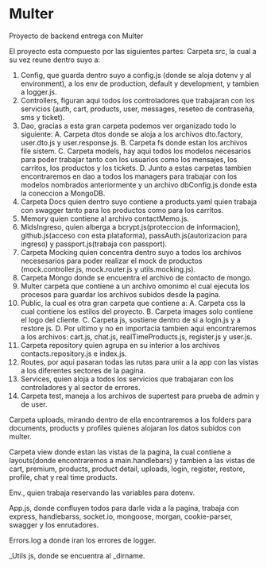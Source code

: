 # Multer

Proyecto de backend entrega con Multer

El proyecto esta compuesto por las siguientes partes:
Carpeta src, la cual a su vez reune dentro suyo a:

1. Config, que guarda dentro suyo a config.js (donde se aloja dotenv y al environment), a los env de production, default y development, y tambien a logger.js.
2. Controllers, figuran aqui todos los controladores que trabajaran con los servicios (auth, cart, products, user, messages, reseteo de contraseña, sms y ticket).
3. Dao, gracias a esta gran carpeta podemos ver organizado todo lo siguiente:
A. Carpeta dtos donde se aloja a los archivos dto.factory, user.dto.js y user.response.js.
B. Carpeta fs donde estan los archivos file sistem.
C. Carpeta models, hay aqui todos los modelos necesarios para poder trabajar tanto con los usuarios como los mensajes, los carritos, los productos y los tickets.
D. Junto a estas carpetas tambien encontraremos en dao a todos los managers para trabajar con los modelos nombrados anteriormente y un archivo dbConfig.js donde esta la coneccion a MongoDB.
4. Carpeta Docs quien dentro suyo contiene a products.yaml quien trabaja con swagger tanto para los productos como para los carritos.
5. Memory quien contiene al archivo contactMemo.js.
6. MidsIngreso, quien alberga a bcrypt.js(proteccion de informacion), github.js(acceso con esta plataforma), passAuth.js(autorizacion para ingreso) y passport.js(trabaja con passport).
7. Carpeta Mocking quien concentra dentro suyo a todos los archivos necesesarios para poder realizar el mock de productos (mock.controller.js, mock.router.js y utils.mocking.js).
8. Carpeta Mongo donde se encuentra el archivo de contacto de mongo.
9. Multer carpeta que contiene a un archivo omonimo el cual ejecuta los procesos para guardar los archivos subidos desde la pagina.
10. Public, la cual es otra gran carpeta que contiene a:
A. Carpeta css la cual contiene los estilos del proyecto.
B. Carpeta images solo contiene el logo del cliente.
C. Carpeta js, sostiene dentro de si a login.js y a restore js.
D. Por ultimo y no en importacia tambien aqui encontraremos a los archivos: cart.js, chat.js, realTimeProducts.js, register.js  y user.js.
11. Carpeta repository quien agrupa en su interior a los archivos contacts.repository.js e index.js.
12. Routes, por aqui pasaran todas las rutas para unir a la app con las vistas a los diferentes sectores de la pagina.
13. Services, quien aloja a todos los servicios que trabajaran con los controladores y al sector de errores.
14. Carpeta test, maneja a los archivos de supertest para prueba de admin y de user.

Carpeta uploads, mirando dentro de ella encontraremos a los folders para documents, products y profiles quienes alojaran los datos subidos con multer.

Carpeta view donde estan las vistas de la pagina, la cual contiene a layouts(donde encontraremos a main.handlebars) y tambien a las vistas de cart, premium, products, product detail, uploads, login, register, restore, profile, chat y real time products.

Env., quien trabaja reservando las variables para dotenv.

App.js, donde confluyen todos para darle vida a la pagina, trabaja con express, handlebarss, socket.io, mongoose, morgan, cookie-parser, swagger y los enrutadores.

Errors.log a donde iran los errores de logger.

_Utils js, donde se encuentra al _dirname.
